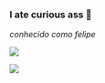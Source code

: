 ### I ate curious ass 💌

*conhecido como felipe*

![](https://media.tenor.com/FuO4O-cF47gAAAAd/suspicious-eyes.gif)

![](https://github.com/felipe-dos-santos-mendes/felipe-dos-santos-mendes/assets/143807567/da5a914f-6de5-471e-9a59-a7396ae77385)

